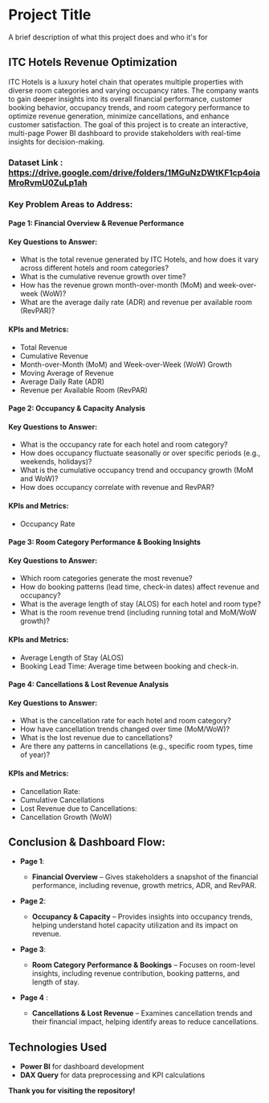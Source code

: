 
# Project Title

A brief description of what this project does and who it's for

## ITC Hotels Revenue Optimization
ITC Hotels is a luxury hotel chain that operates multiple properties with diverse room categories and varying occupancy rates. The company wants to gain deeper insights into its overall financial performance, customer booking behavior, occupancy trends, and room category performance to optimize revenue generation, minimize cancellations, and enhance customer satisfaction. The goal of this project is to create an interactive, multi-page Power BI dashboard to provide stakeholders with real-time insights for decision-making.

### Dataset Link : https://drive.google.com/drive/folders/1MGuNzDWtKF1cp4oiaMroRvmU0ZuLp1ah

### Key Problem Areas to Address:

#### Page 1: Financial Overview & Revenue Performance

 #### Key Questions to Answer:
- What is the total revenue generated by ITC Hotels, and how does it vary across different hotels and room categories?
- What is the cumulative revenue growth over time?
- How has the revenue grown month-over-month (MoM) and week-over-week (WoW)?
- What are the average daily rate (ADR) and revenue per available room (RevPAR)?

#### KPIs and Metrics:
 - Total Revenue
 - Cumulative Revenue
- Month-over-Month (MoM) and Week-over-Week (WoW) Growth
- Moving Average of Revenue
- Average Daily Rate (ADR)
- Revenue per Available Room (RevPAR)
 

#### Page 2: Occupancy & Capacity Analysis
#### Key Questions to Answer:
- What is the occupancy rate for each hotel and room category?
- How does occupancy fluctuate seasonally or over specific periods (e.g., weekends, holidays)?
- What is the cumulative occupancy trend and occupancy growth (MoM and WoW)?
- How does occupancy correlate with revenue and RevPAR?

#### KPIs and Metrics:
- Occupancy Rate
 

#### Page 3: Room Category Performance & Booking Insights

#### Key Questions to Answer:
- Which room categories generate the most revenue?
- How do booking patterns (lead time, check-in dates) affect revenue and occupancy?
- What is the average length of stay (ALOS) for each hotel and room type?
- What is the room revenue trend (including running total and MoM/WoW growth)?

#### KPIs and Metrics:
- Average Length of Stay (ALOS)
- Booking Lead Time: Average time between booking and check-in.
 

#### Page 4: Cancellations & Lost Revenue Analysis

#### Key Questions to Answer:
- What is the cancellation rate for each hotel and room category?
- How have cancellation trends changed over time (MoM/WoW)?
- What is the lost revenue due to cancellations?
- Are there any patterns in cancellations (e.g., specific room types, time of year)?

#### KPIs and Metrics:
- Cancellation Rate:
- Cumulative Cancellations
- Lost Revenue due to Cancellations:
- Cancellation Growth (WoW)
 

## Conclusion & Dashboard Flow:


- **Page 1**: 
     - **Financial Overview** – Gives stakeholders a snapshot of the financial performance, including revenue, growth metrics, ADR, and RevPAR.

- **Page 2**: 
   - **Occupancy & Capacity** – Provides insights into occupancy trends, helping understand hotel capacity utilization and its impact on revenue.

- **Page 3**: 
  - **Room Category Performance & Bookings** – Focuses on room-level insights, including revenue contribution, booking patterns, and length of stay.

- **Page 4** : 
  - **Cancellations & Lost Revenue** – Examines cancellation trends and their financial impact, helping identify areas to reduce cancellations.


## Technologies Used
- **Power BI** for dashboard development
- **DAX Query** for data preprocessing and KPI calculations

**Thank you for visiting the repository!** 
